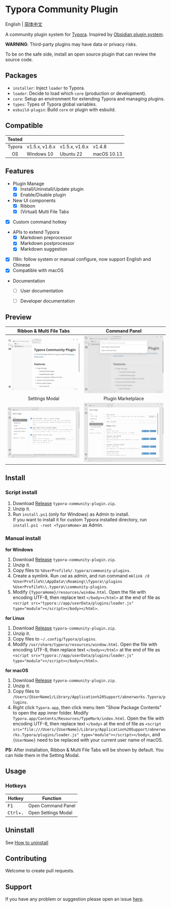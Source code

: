# Typora Community Plugin

English | [简体中文](https://github.com/typora-community-plugin/typora-community-plugin/blob/main/README.zh-CN.md)

A community plugin system for [Typora](https://typora.io/). Inspired by [Obsidian plugin system](https://docs.obsidian.md/Home).

**WARNING**: Third-party plugins may have data or privacy risks.

To be on the safe side, install an open source plugin that can review the source code.



## Packages

- `installer`: Inject `loader` to Typora. 
- `loader`: Decide to load which `core` (production or development).
- `core`: Setup an environment for extending Typora and managing plugins.
- `types`: Types of Typora global variables.
- `esbuild-plugin`: Build `core` or plugin with esbuild.



## Compatible

| Tested |                |                |             |
| :----: | -------------- | -------------- | ----------- |
| Typora | v1.5.x, v1.6.x | v1.5.x, v1.6.x | v1.4.8      |
| OS     | Windows 10     | Ubuntu 22      | macOS 10.13 |



## Features

- Plugin Manage
  - [x] Install/Uninstall/Update plugin
  - [x] Enable/Disable plugin
- New UI components
  - [x] Ribbon
  - [x] (Virtual) Multi File Tabs
- [x] Custom command hotkey
- APIs to extend Typora
  - [x] Markdown preprocessor
  - [x] Markdown postprocessor
  - [x] Markdown suggestion
- [x] I18n: follow system or manual configure, now support English and Chinese
- [x] Compatible with macOS
- Documentation
  - [ ] User documentation
  - [ ] Developer documentation



## Preview

| Ribbon & Multi File Tabs              | Command Panel                             |
| :-----------------------------------: | :---------------------------------------: |
| ![](./docs/assets/base.jpg)           | ![](./docs/assets/command-modal.jpg)      |
| Settings Modal                        | Plugin Marketplace                        |
| ![](./docs/assets/settings-modal.jpg) | ![](./docs/assets/plugin-marketplace.jpg) |



## Install

### Script install

1. Download [Release][release] `typora-community-plugin.zip`.
2. Unzip it.
3. Run `install.ps1` (only for Windows) as Admin to install. <br> If you want to install it for custom Typora installed directory, run `install.ps1 -root <TyporaHome>` as Admin.

### Manual install

**for Windows**

1. Download [Release][release] `typora-community-plugin.zip`.
2. Unzip it.
3. Copy files to `%UserProfile%/.typora/community-plugins`.
4. Create a symlink. Run `cmd` as admin, and run command `mklink /d %UserProfile%\\AppData\\Roaming\\Typora\\plugins %UserProfile%\\.typora\\community-plugins`.
5. Modify `{TyporaHome}/resources/window.html`. Open the file with encoding UTF-8, then replace text `</body></html>` at the end of file as `<script src="typora://app/userData/plugins/loader.js" type="module"></script></body></html>`.

**for Linux**

1. Download [Release][release] `typora-community-plugin.zip`.
2. Unzip it.
3. Copy files to `~/.config/Typora/plugins`.
4. Modify `/usr/share/typora/resources/window.html`. Open the file with encoding UTF-8, then replace text `</body></html>` at the end of file as `<script src="typora://app/userData/plugins/loader.js" type="module"></script></body></html>`.

**for macOS**

1. Download [Release][release] `typora-community-plugin.zip`.
2. Unzip it.
3. Copy files to `/Users/{UserName}/Library/Application%20Support/abnerworks.Typora/plugins`.
4. Right click `Typora.app`, then click menu item "Show Package Contents" to open the app inner folder. Modify `Typora.app/Contents/Resources/TypeMark/index.html`. Open the file with encoding UTF-8, then replace text `</body>` at the end of file as `<script src="file:///Users/{UserName}/Library/Application%20Support/abnerworks.Typora/plugins/loader.js" type="module"></script></body>`, and `{UserName}` need to be replaced with your current user name of macOS.

**PS:** After installation, Ribbon & Multi File Tabs will be shown by default. You can hide them in the Setting Modal.



## Usage

### Hotkeys

| Hotkey                      | Function            |
| --------------------------- | ------------------- |
| <kbd>F1</kbd>               | Open Command Panel  |
| <kbd>Ctrl</kbd>+<kbd>.</kbd>| Open Settings Modal |



## Uninstall

See [How to uninstall](./docs/en-us/user-guide/uninstall.md)



## Contributing

Welcome to create pull requests.



## Support

If you have any problem or suggestion please open an issue [here](https://github.com/typora-community-plugin/typora-community-plugin/issues).



[release]: https://github.com/typora-community-plugin/typora-community-plugin/releases
